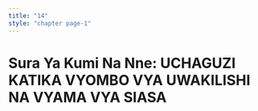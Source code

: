 ```yaml
---
title: "14"
style: "chapter page-1"
---
```


# Sura Ya Kumi Na Nne: UCHAGUZI KATIKA VYOMBO VYA UWAKILISHI NA VYAMA VYA SIASA
